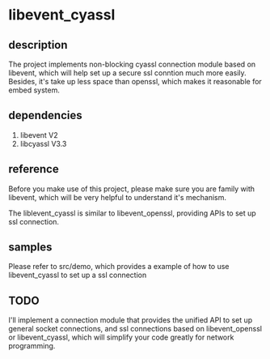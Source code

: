 # libevent_cyassl

## description
  The project implements non-blocking cyassl connection module based on libevent, which will 
help set up a secure ssl conntion much more easily. Besides, it's take up less space than 
openssl, which makes it reasonable for embed system.

## dependencies
1. libevent V2
2. libcyassl V3.3

## reference
  Before you make use of this project, please make sure you are family with libevent, which 
will be very helpful to understand it's mechanism.

  The liblevent_cyassl is similar to libevent_openssl, providing APIs to set up ssl connection.

## samples
  Please refer to src/demo, which provides a example of how to use libevent_cyassl to set up
a ssl connection

## TODO
  I'll implement a connection module that provides the unified API to set up general socket connections, 
and ssl connections based on libevent_openssl or libevent_cyassl, which will simplify your code greatly for 
network programming.
